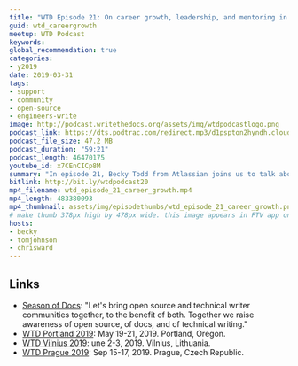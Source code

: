 ```yaml
---
title: "WTD Episode 21: On career growth, leadership, and mentoring in Tech Writing "
guid: wtd_careergrowth
meetup: WTD Podcast
keywords:
global_recommendation: true
categories:
- y2019
date: 2019-03-31
tags:
- support
- community
- open-source
- engineers-write
image: http://podcast.writethedocs.org/assets/img/wtdpodcastlogo.png
podcast_link: https://dts.podtrac.com/redirect.mp3/d1pspton2hyndh.cloudfront.net/wtd_episode_21_career_growth.mp3
podcast_file_size: 47.2 MB
podcast_duration: "59:21"
podcast_length: 46470175
youtube_id: x7CEnCICp8M
summary: "In episode 21, Becky Todd from Atlassian joins us to talk about career growth, leadership, and mentoring. How do you move up to the next level at your company? Does upleveling require a management track, or there other ways to increase your leadership and influence? We also chat about mistakes we've made, what we've learned, ways to increase our influence and visibility both inside and outside corporate walls, why we sometimes back away from persuasion efforts, the balance between autonomy and micromanagement, mentoring strategies and opportunities, and other career-related topics within technical communication. We also look at the <a href='https://developers.google.com/season-of-docs/'>Season of Docs</a> as an opportunity for getting involved in open source projects."
bitlink: http://bit.ly/wtdpodcast20
mp4_filename: wtd_episode_21_career_growth.mp4
mp4_length: 483380093
mp4_thumbnail: assets/img/episodethumbs/wtd_episode_21_career_growth.png
# make thumb 378px high by 478px wide. this image appears in FTV app only
hosts:
- becky
- tomjohnson
- chrisward
---
```


## Links

* [Season of Docs](https://developers.google.com/season-of-docs/): "Let's bring open source and technical writer communities together, to the benefit of both. Together we raise awareness of open source, of docs, and of technical writing."
* [WTD Portland 2019](http://www.writethedocs.org/conf/portland/2019/): May 19-21, 2019. Portland, Oregon.
* [WTD Vilnius 2019](http://www.writethedocs.org/conf/vilnius/2019/): une 2-3, 2019. Vilnius, Lithuania.
* [WTD Prague 2019](http://www.writethedocs.org/conf/prague/2019/): Sep 15-17, 2019. Prague, Czech Republic.
